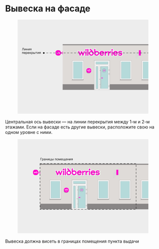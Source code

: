 # Вывеска на фасаде

<figure><img src="../../.gitbook/assets/01_liniya_perekritia.svg" alt=""><figcaption></figcaption></figure>

Центральная ось вывески — на линии перекрытия между 1-м и 2-м этажами. Если на фасаде есть другие вывески, расположите свою на одном уровне с ними.



<figure><img src="../../.gitbook/assets/01_granici_fasada.svg" alt=""><figcaption></figcaption></figure>

Вывеска должна висеть в границах помещения пункта выдачи
